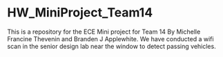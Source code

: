 # HW_MiniProject_Team14
This is a repository for the ECE Mini project for Team 14
By Michelle Francine Thevenin and Branden J Applewhite.
We have conducted a wifi scan in the senior design lab near the window to detect passing vehicles.
